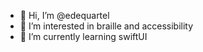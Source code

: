 - 👋 Hi, I’m @edequartel
- 👀 I’m interested in braille and accessibility
- 🌱 I’m currently learning swiftUI

<!---
edequartel/edequartel is a ✨ special ✨ repository because its `README.md` (this file) appears on your GitHub profile.
You can click the Preview link to take a look at your changes.
--->
